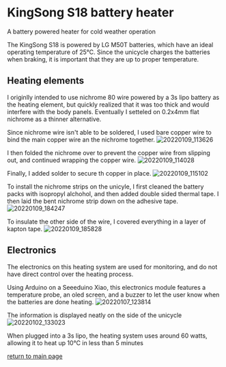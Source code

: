 # KingSong S18 battery heater
A battery powered heater for cold weather operation

The KingSong S18 is powered by LG M50T batteries, which have an ideal operating temperature of 25℃.
Since the unicycle charges the batteries when braking, it is important that they are up to proper temperature.

## Heating elements
I originlly intended to use nichrome 80 wire powered by a 3s lipo battery as the heating element, but quickly realized that it was too thick
and would interfere with the body panels. Eventually I setteled on 0.2x4mm flat nichrome as a thinner alternative. 

Since nichrome wire isn't able to be soldered, I used bare copper wire to bind the main copper wire an the nichrome together. 
![20220109_113626](https://user-images.githubusercontent.com/95006894/148979768-49bf3109-6b16-4333-894e-0ac2bf55e757.jpg)

I then folded the nichrome over to prevent the copper wire from slipping out, and continued wrapping the copper wire.
![20220109_114028](https://user-images.githubusercontent.com/95006894/148979989-b34fa3ad-3ce7-46a7-a8b0-a293e0d211ef.jpg)

Finally, I added solder to secure th copper in place.
![20220109_115102](https://user-images.githubusercontent.com/95006894/148980118-7564e84b-5e63-4217-a47a-c3b12cc31a81.jpg)

To install the nichrome strips on the unicyle, I first cleaned the battery packs with isopropyl alchohol, and then added double sided thermal tape.
I then laid the bent nichrome strip down on the adhesive tape. 
![20220109_184247](https://user-images.githubusercontent.com/95006894/148980709-e3649d3f-bcad-4e96-8fcc-10d130e61e61.jpg)

To insulate the other side of the wire, I covered everything in a layer of kapton tape.
![20220109_185828](https://user-images.githubusercontent.com/95006894/148980928-3803351b-561e-42df-b836-93ab2f669dd5.jpg)

## Electronics

The electronics on this heating system are used for monitoring, and do not have direct control over the heating process. 

Using Arduino on a Seeeduino Xiao, this electronics module features a temperature probe, an oled screen, and a buzzer to let the
user know when the batteries are done heating. 
![20220107_123814](https://user-images.githubusercontent.com/95006894/148981875-2db84fa5-b33e-4a09-9f80-d7e725e5423b.jpg)

The information is displayed neatly on the side of the unicycle
![20220102_133023](https://user-images.githubusercontent.com/95006894/148982234-1c8bb405-64df-4442-b807-23c766a9b50e.jpg)

When plugged into a 3s lipo, the heating system uses around 60 watts, allowing it to heat up 10℃ in less than 5 minutes

[return to main page](index.md)
